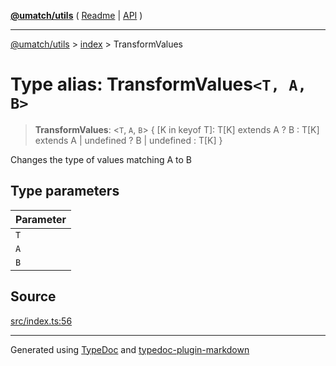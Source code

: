 [**@umatch/utils**](../../README.md) ( [Readme](../../README.md) \| [API](../../API.md) )

---

[@umatch/utils](../../API.md) > [index](../README.md) > TransformValues

# Type alias: TransformValues`<T, A, B>`

> **TransformValues**: \<`T`, `A`, `B`\> \{ [K in keyof T]: T[K] extends A ? B : T[K] extends A \| undefined ? B \| undefined : T[K] }

Changes the type of values matching A to B

## Type parameters

| Parameter |
| :-------- |
| `T`       |
| `A`       |
| `B`       |

## Source

[src/index.ts:56](https://github.com/umatch-oficial/utils/blob/00cf87f/src/index.ts#L56)

---

Generated using [TypeDoc](https://typedoc.org/) and [typedoc-plugin-markdown](https://www.npmjs.com/package/typedoc-plugin-markdown)
